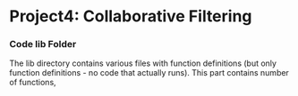 # Project4: Collaborative Filtering

### Code lib Folder

The lib directory contains various files with function definitions (but only function definitions - no code that actually runs).
This part contains number of functions,
